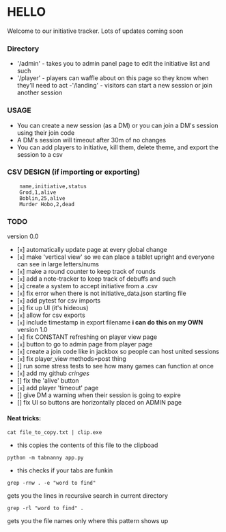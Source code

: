 # HELLO
Welcome to our initiative tracker. Lots of updates coming soon

### Directory
- '/admin' - takes you to admin panel page to edit the initiative list and such
- '/player' - players can waffle about on this page so they know when they'll need to act
-'/landing' - visitors can start a new session or join another session

### USAGE
- You can create a new session (as a DM) or you can join a DM's session using their join code
- A DM's session will timeout after 30m of no changes
- You can add players to initiative, kill them, delete theme, and export the session to a csv


### CSV DESIGN (if importing or exporting)
```
    name,initiative,status
    Grod,1,alive
    Boblin,25,alive
    Murder Hobo,2,dead
```

### TODO
version 0.0
- [`x`] automatically update page at every global change
- [`x`] make 'vertical view' so we can place a tablet upright and everyone can see in large letters/nums
- [`x`] make a round counter to keep track of rounds
- [`x`] add a note-tracker to keep track of debuffs and such
- [`x`] create a system to accept initiative from a .csv
- [`x`] fix error when there is not initiative\_data.json starting file
- [`x`] add pytest for csv imports
- [`x`] fix up UI (it's hideous)
- [`x`] allow for csv exports
- [`x`] include timestamp in export filename **i can do this on my OWN**
version 1.0
- [`x`] fix CONSTANT refreshing on player view page
- [`x`] button to go to admin page from player page
- [`x`] create a join code like in jackbox so people can host united sessions
- [`x`] fix player_view methods=post thing
- [] run some stress tests to see how many games can function at once
- [`x`] add my github *cringes*
- [] fix the 'alive' button
- [`x`] add player 'timeout' page
- [] give DM a warning when their session is going to expire
- [] fix UI so buttons are horizontally placed on ADMIN page

#### Neat tricks:
```
cat file_to_copy.txt | clip.exe
```
- this copies the contents of this file to the clipboad

```
python -m tabnanny app.py
```
- this checks if your tabs are funkin

```
grep -rnw . -e "word to find"
```
gets you the lines in recursive search in current directory

```
grep -rl "word to find" .
```
gets you the file names only where this pattern shows up
